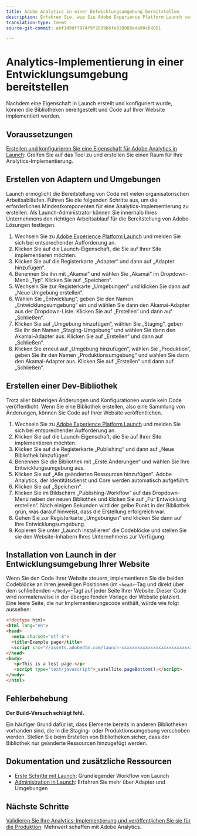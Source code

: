 ```yaml
---
title: Adobe Analytics in einer Entwicklungsumgebung bereitstellen
description: Erfahren Sie, wie Sie Adobe Experience Platform Launch verwenden, um Adobe Analytics in Ihrer Entwicklungsumgebung bereitzustellen.
translation-type: tm+mt
source-git-commit: ebf149df7974f9f2889b6fe938088eda90c84051

---
```



# Analytics-Implementierung in einer Entwicklungsumgebung bereitstellen

Nachdem eine Eigenschaft in Launch erstellt und konfiguriert wurde, können die Bibliotheken bereitgestellt und Code auf Ihrer Website implementiert werden.

## Voraussetzungen

[Erstellen und konfigurieren Sie eine Eigenschaft für Adobe Analytics in Launch](create-analytics-property.md): Greifen Sie auf das Tool zu und erstellen Sie einen Raum für Ihre Analytics-Implementierung.

## Erstellen von Adaptern und Umgebungen

Launch ermöglicht die Bereitstellung von Code mit vielen organisatorischen Arbeitsabläufen. Führen Sie die folgenden Schritte aus, um die erforderlichen Mindestkomponenten für eine Analytics-Implementierung zu erstellen. Als Launch-Administrator können Sie innerhalb Ihres Unternehmens den richtigen Arbeitsablauf für die Bereitstellung von Adobe-Lösungen festlegen.

1. Wechseln Sie zu [Adobe Experience Platform Launch](https://launch.adobe.com) und melden Sie sich bei entsprechender Aufforderung an.
2. Klicken Sie auf die Launch-Eigenschaft, die Sie auf Ihrer Site implementieren möchten.
3. Klicken Sie auf die Registerkarte „Adapter“ und dann auf „Adapter hinzufügen“.
4. Benennen Sie ihn mit „Akamai“ und wählen Sie „Akamai“ im Dropdown-Menü „Typ“. Klicken Sie auf „Speichern“.
5. Wechseln Sie zur Registerkarte „Umgebungen“ und klicken Sie dann auf „Neue Umgebung erstellen“.
6. Wählen Sie „Entwicklung“, geben Sie den Namen „Entwicklungsumgebung“ ein und wählen Sie dann den Akamai-Adapter aus der Dropdown-Liste. Klicken Sie auf „Erstellen“ und dann auf „Schließen“.
7. Klicken Sie auf „Umgebung hinzufügen“, wählen Sie „Staging“, geben Sie ihr den Namen „Staging-Umgebung“ und wählen Sie dann den Akamai-Adapter aus. Klicken Sie auf „Erstellen“ und dann auf „Schließen“.
8. Klicken Sie erneut auf „Umgebung hinzufügen“, wählen Sie „Produktion“, geben Sie ihr den Namen „Produktionsumgebung“ und wählen Sie dann den Akamai-Adapter aus. Klicken Sie auf „Erstellen“ und dann auf „Schließen“.

## Erstellen einer Dev-Bibliothek

Trotz aller bisherigen Änderungen und Konfigurationen wurde kein Code veröffentlicht. Wenn Sie eine Bibliothek erstellen, also eine Sammlung von Änderungen, können Sie Code auf Ihrer Website veröffentlichen.

1. Wechseln Sie zu [Adobe Experience Platform Launch](https://launch.adobe.com) und melden Sie sich bei entsprechender Aufforderung an.
2. Klicken Sie auf die Launch-Eigenschaft, die Sie auf Ihrer Site implementieren möchten.
3. Klicken Sie auf die Registerkarte „Publishing“ und dann auf „Neue Bibliothek hinzufügen“.
4. Benennen Sie die Bibliothek mit „Erste Änderungen“ und wählen Sie Ihre Entwicklungsumgebung aus.
5. Klicken Sie auf „Alle geänderten Ressourcen hinzufügen“. Adobe Analytics, der Identitätsdienst und Core werden automatisch aufgeführt.
6. Klicken Sie auf „Speichern“.
7. Klicken Sie im Bildschirm „Publishing-Workflow“ auf das Dropdown-Menü neben der neuen Bibliothek und klicken Sie auf „Für Entwicklung erstellen“. Nach einigen Sekunden wird der gelbe Punkt in der Bibliothek grün, was darauf hinweist, dass die Erstellung erfolgreich war.
8. Gehen Sie zur Registerkarte „Umgebungen“ und klicken Sie dann auf Ihre Entwicklungsumgebung.
9. Kopieren Sie unter „Launch installieren“ die Codeblöcke und stellen Sie sie den Website-Inhabern Ihres Unternehmens zur Verfügung.

## Installation von Launch in der Entwicklungsumgebung Ihrer Website

Wenn Sie den Code Ihrer Website steuern, implementieren Sie die beiden Codeblöcke an ihren jeweiligen Positionen (im `<head>`-Tag und direkt über dem schließenden `</body>`-Tag) auf jeder Seite Ihrer Website. Dieser Code wird normalerweise in der übergreifenden Vorlage der Website platziert. Eine leere Seite, die nur Implementierungscode enthält, würde wie folgt aussehen:

```html
<!doctype html>
<html lang="en">
<head>
  <meta charset="utf-8">
  <title>Example page</title>
  <script src="//assets.adobedtm.com/launch-xxxxxxxxxxxxxxxxxxxxxxxxxxxxxxxxxx-development.min.js"></script>
</head>
<body>
   <p>This is a test page.</p>
   <script type="text/javascript">_satellite.pageBottom();</script>
</body>
</html>
```

## Fehlerbehebung

**Der Build-Versuch schlägt fehl.**

Ein häufiger Grund dafür ist, dass Elemente bereits in anderen Bibliotheken vorhanden sind, die in die Staging- oder Produktionsumgebung verschoben werden. Stellen Sie beim Erstellen von Bibliotheken sicher, dass der Bibliothek nur geänderte Ressourcen hinzugefügt werden.

## Dokumentation und zusätzliche Ressourcen

- [Erste Schritte mit Launch](https://docs.adobelaunch.com/getting-started): Grundlegender Workflow von Launch
- [Administration in Launch](https://docs.adobelaunch.com/administration): Erfahren Sie mehr über Adapter und Umgebungen

## Nächste Schritte

[Validieren Sie Ihre Analytics-Implementierung und veröffentlichen Sie sie für die Produktion](validate-publish-prod.md): Mehrwert schaffen mit Adobe Analytics.

